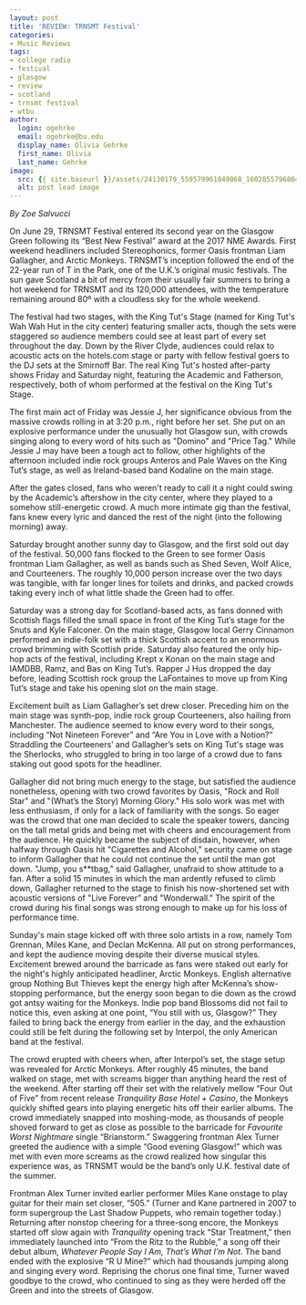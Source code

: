 ```yaml
---
layout: post
title: 'REVIEW: TRNSMT Festival'
categories:
- Music Reviews
tags:
- college radio
- festival
- glasgow
- review
- scotland
- trnsmt festival
- wtbu
author:
  login: ogehrke
  email: ogehrke@bu.edu
  display_name: Olivia Gehrke
  first_name: Olivia
  last_name: Gehrke
image:
  src: {{ site.baseurl }}/assets/24130179_559579961049068_1602855796804430033_o-724x1024.jpg
  alt: post lead image
---
```


_By Zoe Salvucci_

On June 29, TRNSMT Festival entered its second year on the Glasgow Green following its “Best New Festival” award at the 2017 NME Awards. First weekend headliners included Stereophonics, former Oasis frontman Liam Gallagher, and Arctic Monkeys. TRNSMT’s inception followed the end of the 22-year run of T in the Park, one of the U.K.’s original music festivals. The sun gave Scotland a bit of mercy from their usually fair summers to bring a hot weekend for TRNSMT and its 120,000 attendees, with the temperature remaining around 80º with a cloudless sky for the whole weekend.

The festival had two stages, with the King Tut's Stage (named for King Tut's Wah Wah Hut in the city center) featuring smaller acts, though the sets were staggered so audience members could see at least part of every set throughout the day. Down by the River Clyde, audiences could relax to acoustic acts on the hotels.com stage or party with fellow festival goers to the DJ sets at the Smirnoff Bar. The real King Tut's hosted after-party shows Friday and Saturday night, featuring the Academic and Fatherson, respectively, both of whom performed at the festival on the King Tut's Stage.

The first main act of Friday was Jessie J, her significance obvious from the massive crowds rolling in at 3:20 p.m., right before her set. She put on an explosive performance under the unusually hot Glasgow sun, with crowds singing along to every word of hits such as "Domino" and "Price Tag." While Jessie J may have been a tough act to follow, other highlights of the afternoon included indie rock groups Anteros and Pale Waves on the King Tut’s stage, as well as Ireland-based band Kodaline on the main stage.

After the gates closed, fans who weren't ready to call it a night could swing by the Academic’s aftershow in the city center, where they played to a somehow still-energetic crowd. A much more intimate gig than the festival, fans knew every lyric and danced the rest of the night (into the following morning) away.

Saturday brought another sunny day to Glasgow, and the first sold out day of the festival. 50,000 fans flocked to the Green to see former Oasis frontman Liam Gallagher, as well as bands such as Shed Seven, Wolf Alice, and Courteeners. The roughly 10,000 person increase over the two days was tangible, with far longer lines for toilets and drinks, and packed crowds taking every inch of what little shade the Green had to offer.

Saturday was a strong day for Scotland-based acts, as fans donned with Scottish flags filled the small space in front of the King Tut’s stage for the Snuts and Kyle Falconer. On the main stage, Glasgow local Gerry Cinnamon performed an indie-folk set with a thick Scottish accent to an enormous crowd brimming with Scottish pride. Saturday also featured the only hip-hop acts of the festival, including Krept x Konan on the main stage and IAMDBB, Ramz, and Bas on King Tut’s. Rapper J Hus dropped the day before, leading Scottish rock group the LaFontaines to move up from King Tut’s stage and take his opening slot on the main stage.

Excitement built as Liam Gallagher’s set drew closer. Preceding him on the main stage was synth-pop, indie rock group Courteeners, also hailing from Manchester. The audience seemed to know every word to their songs, including “Not Nineteen Forever” and “Are You in Love with a Notion?” Straddling the Courteeners’ and Gallagher’s sets on King Tut's stage was the Sherlocks, who struggled to bring in too large of a crowd due to fans staking out good spots for the headliner.

Gallagher did not bring much energy to the stage, but satisfied the audience nonetheless, opening with two crowd favorites by Oasis, "Rock and Roll Star" and "(What’s the Story) Morning Glory." His solo work was met with less enthusiasm, if only for a lack of familiarity with the songs. So eager was the crowd that one man decided to scale the speaker towers, dancing on the tall metal grids and being met with cheers and encouragement from the audience. He quickly became the subject of disdain, however, when halfway through Oasis hit "Cigarettes and Alcohol," security came on stage to inform Gallagher that he could not continue the set until the man got down. "Jump, you s\*\*tbag," said Gallagher, unafraid to show attitude to a fan. After a solid 15 minutes in which the man ardently refused to climb down, Gallagher returned to the stage to finish his now-shortened set with acoustic versions of "Live Forever” and "Wonderwall." The spirit of the crowd during his final songs was strong enough to make up for his loss of performance time.

Sunday's main stage kicked off with three solo artists in a row, namely Tom Grennan, Miles Kane, and Declan McKenna. All put on strong performances, and kept the audience moving despite their diverse musical styles. Excitement brewed around the barricade as fans were staked out early for the night's highly anticipated headliner, Arctic Monkeys. English alternative group Nothing But Thieves kept the energy high after McKenna’s show-stopping performance, but the energy soon began to die down as the crowd got antsy waiting for the Monkeys. Indie pop band Blossoms did not fail to notice this, even asking at one point, “You still with us, Glasgow?” They failed to bring back the energy from earlier in the day, and the exhaustion could still be felt during the following set by Interpol, the only American band at the festival.

The crowd erupted with cheers when, after Interpol’s set, the stage setup was revealed for Arctic Monkeys. After roughly 45 minutes, the band walked on stage, met with screams bigger than anything heard the rest of the weekend. After starting off their set with the relatively mellow “Four Out of Five” from recent release _Tranquility Base Hotel + Casino_, the Monkeys quickly shifted gears into playing energetic hits off their earlier albums. The crowd immediately snapped into moshing-mode, as thousands of people shoved forward to get as close as possible to the barricade for _Favourite Worst Nightmare_ single “Brianstorm.” Swaggering frontman Alex Turner greeted the audience with a simple “Good evening Glasgow!” which was met with even more screams as the crowd realized how singular this experience was, as TRNSMT would be the band’s only U.K. festival date of the summer.

Frontman Alex Turner invited earlier performer Miles Kane onstage to play guitar for their main set closer, “505.” (Turner and Kane partnered in 2007 to form supergroup the Last Shadow Puppets, who remain together today.) Returning after nonstop cheering for a three-song encore, the Monkeys started off slow again with _Tranquility_ opening track “Star Treatment,” then immediately launched into “From the Ritz to the Rubble,” a song off their debut album, _Whatever People Say I Am, That’s What I’m Not_. The band ended with the explosive “R U Mine?” which had thousands jumping along and singing every word. Reprising the chorus one final time, Turner waved goodbye to the crowd, who continued to sing as they were herded off the Green and into the streets of Glasgow.